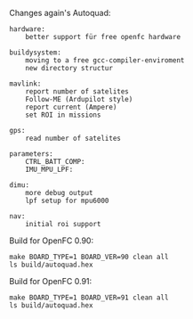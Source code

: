 
Changes again's Autoquad:

	hardware:
		better support für free openfc hardware

	buildysystem:
		moving to a free gcc-compiler-enviroment
		new directory structur

	mavlink:
		report number of satelites
		Follow-ME (Ardupilot style)
		report current (Ampere)
		set ROI in missions

	gps:
		read number of satelites

	parameters:
		CTRL_BATT_COMP: 
		IMU_MPU_LPF: 

	dimu:
		more debug output
		lpf setup for mpu6000

	nav:
		initial roi support



Build for OpenFC 0.90:

	make BOARD_TYPE=1 BOARD_VER=90 clean all
	ls build/autoquad.hex

Build for OpenFC 0.91:

	make BOARD_TYPE=1 BOARD_VER=91 clean all
	ls build/autoquad.hex


